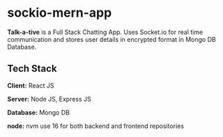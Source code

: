 # sockio-mern-app

**Talk-a-tive** is a Full Stack Chatting App. Uses Socket.io for real time communication and stores user details in encrypted format in Mongo DB Database.

## Tech Stack
**Client:** React JS

**Server:** Node JS, Express JS

**Database:** Mongo DB

**node:** nvm use 16 for both backend and frontend repositories
